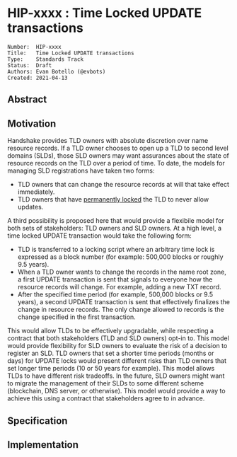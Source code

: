 # HIP-xxxx : Time Locked UPDATE transactions

```
Number:  HIP-xxxx
Title:   Time Locked UPDATE transactions
Type:    Standards Track
Status:  Draft
Authors: Evan Botello (@evbots)
Created: 2021-04-13
```

## Abstract


## Motivation

Handshake provides TLD owners with absolute discretion over name resource records. If a TLD owner chooses to open up a TLD to second level domains (SLDs), those SLD owners may want assurances about the state of resource records on the TLD over a period of time. To date, the models for managing SLD registrations have taken two forms:

* TLD owners that can change the resource records at will that take effect immediately.
* TLD owners that have [permanently locked](https://hnsnetwork.com/names/badass) the TLD to never allow updates.

A third possibility is proposed here that would provide a flexibile model for both sets of stakeholders: TLD owners and SLD owners. At a high level, a time locked UPDATE transaction would take the following form:

* TLD is transferred to a locking script where an arbitrary time lock is expressed as a block number (for example: 500,000 blocks or roughly 9.5 years).
* When a TLD owner wants to change the records in the name root zone, a first UPDATE transaction is sent that signals to everyone how the resource records will change. For example, adding a new TXT record.
* After the specified time period (for example, 500,000 blocks or 9.5 years), a second UPDATE transaction is sent that effectively finalizes the change in resource records. The only change allowed to records is the change specified in the first transaction.

This would allow TLDs to be effectively upgradable, while respecting a contract that both stakeholders (TLD and SLD owners) opt-in to. This model would provide flexibility for SLD owners to evaluate the risk of a decision to register an SLD. TLD owners that set a shorter time periods (months or days) for UPDATE locks would present different risks than TLD owners that set longer time periods (10 or 50 years for example). This model allows TLDs to have different risk tradeoffs. In the future, SLD owners might want to migrate the management of their SLDs to some different scheme (blockchain, DNS server, or otherwise). This model would provide a way to achieve this using a contract that stakeholders agree to in advance. 

## Specification


## Implementation

